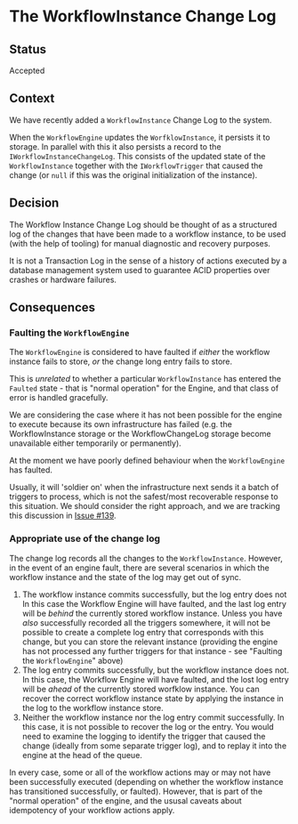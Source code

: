 # The WorkflowInstance Change Log

## Status

Accepted

## Context

We have recently added a `WorkflowInstance` Change Log to the system.

When the `WorkflowEngine` updates the `WorfklowInstance`, it persists it to storage. In parallel with this it also persists a record to the `IWorkflowInstanceChangeLog`. This consists of the updated state of the `WorkflowInstance` together with the `IWorkflowTrigger` that caused the change (or `null` if this was the original initialization of the instance).

## Decision

The Workflow Instance Change Log should be thought of as a structured log of the changes that have been made to a workflow instance, to be used (with the help of tooling) for manual diagnostic and recovery purposes.

It is not a Transaction Log in the sense of a history of actions executed by a database management system used to guarantee ACID properties over crashes or hardware failures.

## Consequences

### Faulting the `WorkflowEngine`

The `WorkflowEngine` is considered to have faulted if _either_ the workflow instance fails to store, _or_ the change long entry fails to store.

This is _unrelated_ to whether a particular `WorkflowInstance` has entered the `Faulted` state - that is "normal operation" for the Engine, and that class of error is handled gracefully.

We are considering the case where it has not been possible for the engine to execute because its own infrastructure has failed (e.g. the WorkflowInstance storage or the WorkflowChangeLog storage become unavailable either temporarily or permanently).

At the moment we have poorly defined behaviour when the `WorkflowEngine` has faulted.

Usually, it will 'soldier on' when the infrastructure next sends it a batch of triggers to process, which is not the safest/most recoverable response to this situation. We should consider the right approach, and we are tracking this discussion in [Issue #139](https://github.com/marain-dotnet/Marain.Workflow/issues/139).

### Appropriate use of the change log

The change log records all the changes to the `WorkflowInstance`. However, in the event of an engine fault, there are several scenarios in which the workflow instance and the state of the log may get out of sync.

1. The workflow instance commits successfully, but the log entry does not
    In this case the Workflow Engine will have faulted, and the last log entry will be *behind* the currently stored workflow instance. Unless you have *also* successfully recorded all the triggers somewhere, it will not be possible to create a complete log entry that corresponds with this change, but you can store the relevant instance (providing the engine has not processed any further triggers for that instance - see "Faulting the `WorkflowEngine`" above)
1. The log entry commits successfully, but the workflow instance does not.
    In this case, the Workflow Engine will have faulted, and the lost log entry will be *ahead* of the currently stored worfklow instance. You can recover the correct workflow instance state by applying the instance in the log to the workflow instance store.
1. Neither the workflow instance nor the log entry commit successfully.
    In this case, it is not possible to recover the log or the entry. You would need to examine the logging to identify the trigger that caused the change (ideally from some separate trigger log), and to replay it into the engine at the head of the queue.

In every case, some or all of the workflow actions may or may not have been successfully executed (depending on whether the workflow instance has transitioned successfully, or faulted). However, that is part of the "normal operation" of the engine, and the ususal caveats about idempotency of your workflow actions apply.
